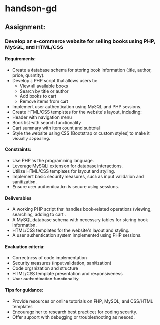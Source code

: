 # handson-gd
## Assignment:

### Develop an e-commerce website for selling books using PHP, MySQL, and HTML/CSS.

#### Requirements:

- Create a database schema for storing book information (title, author, price, quantity).
- Develop a PHP script that allows users to:
    - View all available books
    - Search by title or author
    - Add books to cart
    - Remove items from cart
- Implement user authentication using MySQL and PHP sessions.
- Create HTML/CSS templates for the website's layout, including:
- Header with navigation menu
- Book list with search functionality
- Cart summary with item count and subtotal
- Style the website using CSS (Bootstrap or custom styles) to make it visually appealing.

#### Constraints:

 - Use PHP as the programming language.
 - Leverage MySQLi extension for database interactions.
 - Utilize HTML/CSS templates for layout and styling.
 - Implement basic security measures, such as input validation and sanitization.
 - Ensure user authentication is secure using sessions.

#### Deliverables:

- A working PHP script that handles book-related operations (viewing, searching, adding to cart).
- A MySQL database schema with necessary tables for storing book information.
- HTML/CSS templates for the website's layout and styling.
- A user authentication system implemented using PHP sessions.

#### Evaluation criteria:

 - Correctness of code implementation
 - Security measures (input validation, sanitization)
 - Code organization and structure
 - HTML/CSS template presentation and responsiveness
 - User authentication functionality
#### Tips for guidance:

 - Provide resources or online tutorials on PHP, MySQL, and CSS/HTML templates.
 - Encourage her to research best practices for coding security.
 - Offer support with debugging or troubleshooting as needed.
